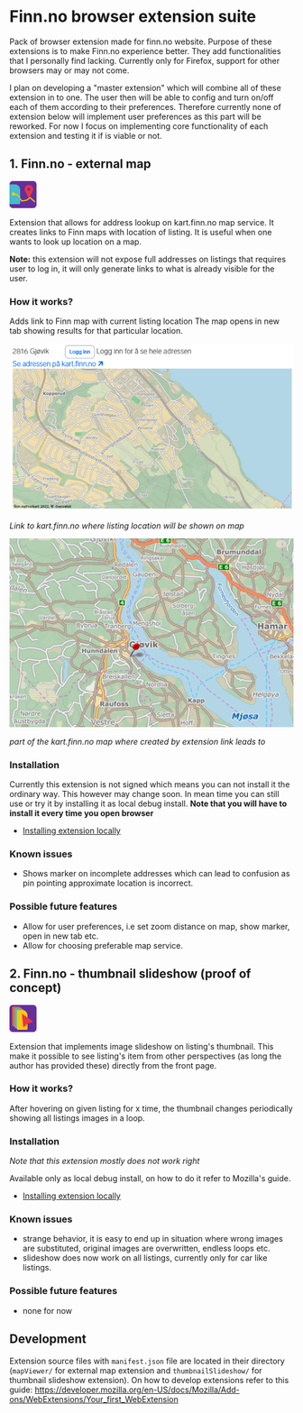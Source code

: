 # Finn.no browser extension suite
Pack of browser extension made for finn.no website. Purpose of these extensions is to make Finn.no experience better. They add functionalities that I personally find lacking. 
Currently only for Firefox, support for other browsers may or may not come.

I plan on developing a "master extension" which will combine all of these extension in to one. The user then will be able to config and turn on/off each of them according to their preferences. Therefore currently none of extension below will implement user preferences as this part will be reworked. For now I focus on implementing core functionality of each extension and testing it if is viable or not. 

## 1. Finn.no - external map
![icon](/mapViewer/icons/icon-48.png)

Extension that allows for address lookup on kart.finn.no map service. It creates links to Finn maps with location of listing. It is useful when one wants to look up location on a map.

**Note:** this extension will not expose full addresses on listings that requires user to log in, it will only generate links to what is already visible for the user.

### How it works?
Adds link to Finn map with current listing location
The map opens in new tab showing results for that particular location.

![link to external map created by extension](/assets/img01-externalMap.png)

*Link to kart.finn.no where listing location will be shown on map*

![External map where created by extension link leads to](/assets/img02-externalMap.png)

*part of the kart.finn.no map where created by extension link leads to*

### Installation
Currently this extension is not signed which means you can not install it the ordinary way. This however may change soon.
In mean time you can still use or try it by installing it as local debug install. **Note that you will have to install it every time you open browser**
- [Installing extension locally](https://developer.mozilla.org/en-US/docs/Mozilla/Add-ons/WebExtensions/Your_first_WebExtension#installing)

### Known issues
- Shows marker on incomplete addresses which can lead to confusion as pin pointing approximate location is incorrect.

### Possible future features
- Allow for user preferences, i.e set zoom distance on map, show marker, open in new tab etc.
- Allow for choosing preferable map service.

## 2. Finn.no - thumbnail slideshow (proof of concept)
![icon](/thumbnailSlideshow/icons/icon-48.png) 

Extension that implements image slideshow on listing's thumbnail. This make it possible to see listing's item from other perspectives (as long the author has provided these) directly from the front page. 

### How it works?
After hovering on given listing for x time, the thumbnail changes periodically showing all listings images in a loop. 

### Installation
*Note that this extension mostly does not work right*

Available only as local debug install, on how to do it refer to Mozilla's guide.
- [Installing extension locally](https://developer.mozilla.org/en-US/docs/Mozilla/Add-ons/WebExtensions/Your_first_WebExtension#installing)

### Known issues
- strange behavior, it is easy to end up in situation where wrong images are substituted, original images are overwritten, endless loops etc.
- slideshow does now work on all listings, currently only for car like listings.

### Possible future features
- none for now

## Development
Extension source files with `manifest.json` file are located in their directory (`mapViewer/` for external map extension and `thumbnailSlideshow/` for thumbnail slideshow extension). On how to develop extensions refer to this guide: https://developer.mozilla.org/en-US/docs/Mozilla/Add-ons/WebExtensions/Your_first_WebExtension


